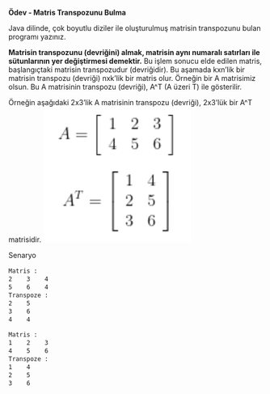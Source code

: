 **Ödev - Matris Transpozunu Bulma**

Java dilinde, çok boyutlu diziler ile oluşturulmuş matrisin transpozunu bulan programı yazınız.

**Matrisin transpozunu (devriğini) almak, matrisin aynı numaralı satırları ile sütunlarının yer değiştirmesi demektir.** Bu işlem sonucu elde edilen matris, başlangıçtaki matrisin transpozudur (devriğidir). Bu aşamada kxn’lik bir matrisin transpozu (devriği) nxk’lik bir matris olur. Örneğin bir A matrisimiz olsun. Bu A matrisinin transpozu (devriği), A^T (A üzeri T) ile gösterilir.

Örneğin aşağıdaki 2x3’lik A matrisinin transpozu (devriği), 2x3’lük bir A^T matrisidir.
![](MatrixTranspose.png)


Senaryo

```
Matris : 
2    3    4    
5    6    4    
Transpoze : 
2    5    
3    6    
4    4    
```

```
Matris : 
1    2    3    
4    5    6    
Transpoze : 
1    4    
2    5    
3    6 
```
